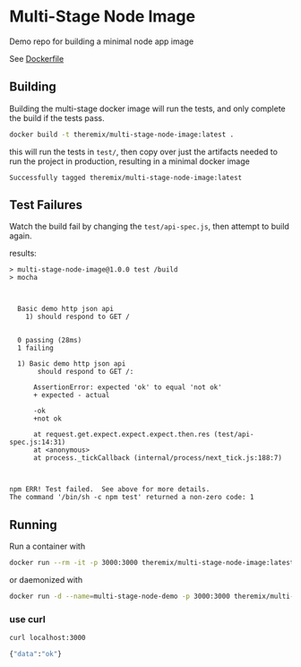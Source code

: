 # Multi-Stage Node Image

Demo repo for building a minimal node app image

See [Dockerfile](./Dockerfile)

## Building

Building the multi-stage docker image will run the tests, and only complete the build if the tests pass.

```sh
docker build -t theremix/multi-stage-node-image:latest .
```

this will run the tests in `test/`, then copy over just the artifacts needed to run the project in production, resulting in a minimal docker image

```
Successfully tagged theremix/multi-stage-node-image:latest
```

## Test Failures

Watch the build fail by changing the `test/api-spec.js`, then attempt to build again.

results:

```
> multi-stage-node-image@1.0.0 test /build
> mocha



  Basic demo http json api
    1) should respond to GET /


  0 passing (28ms)
  1 failing

  1) Basic demo http json api
       should respond to GET /:

      AssertionError: expected 'ok' to equal 'not ok'
      + expected - actual

      -ok
      +not ok

      at request.get.expect.expect.expect.then.res (test/api-spec.js:14:31)
      at <anonymous>
      at process._tickCallback (internal/process/next_tick.js:188:7)



npm ERR! Test failed.  See above for more details.
The command '/bin/sh -c npm test' returned a non-zero code: 1
```

## Running

Run a container with

```sh
docker run --rm -it -p 3000:3000 theremix/multi-stage-node-image:latest
```

or daemonized with

```sh
docker run -d --name=multi-stage-node-demo -p 3000:3000 theremix/multi-stage-node-image:latest
```

### use curl

```sh
curl localhost:3000
```
```sh
{"data":"ok"}
```

